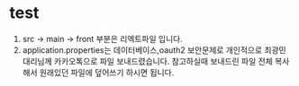 # test
1. src -> main -> front 부분은 리엑트파일 입니다.
2. application.properties는 데이터베이스,oauth2 보안문제로 개인적으로 최광민 대리님께 카카오톡으로 파일 보내드렸습니다. 참고하실때 보내드린 파일 전체 복사해서 원래있던 파일에 덮어쓰기 하시면 됩니다.
